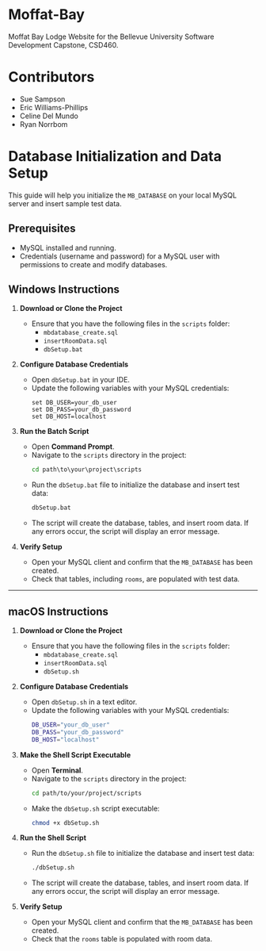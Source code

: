 # Moffat-Bay
Moffat Bay Lodge Website for the Bellevue University Software Development Capstone, CSD460. 

# Contributors

- Sue Sampson
- Eric Williams-Phillips
- Celine Del Mundo
- Ryan Norrbom

# Database Initialization and Data Setup

This guide will help you initialize the `MB_DATABASE` on your local MySQL server and insert sample test data.

## Prerequisites

- MySQL installed and running.
- Credentials (username and password) for a MySQL user with permissions to create and modify databases.

## Windows Instructions

1. **Download or Clone the Project**
   - Ensure that you have the following files in the `scripts` folder:
     - `mbdatabase_create.sql`
     - `insertRoomData.sql`
     - `dbSetup.bat`

2. **Configure Database Credentials**
   - Open `dbSetup.bat` in your IDE.
   - Update the following variables with your MySQL credentials:
     ```batch
     set DB_USER=your_db_user
     set DB_PASS=your_db_password
     set DB_HOST=localhost
     ```

3. **Run the Batch Script**
   - Open **Command Prompt**.
   - Navigate to the `scripts` directory in the project:
     ```cmd
     cd path\to\your\project\scripts
     ```
   - Run the `dbSetup.bat` file to initialize the database and insert test data:
     ```cmd
     dbSetup.bat
     ```
   - The script will create the database, tables, and insert room data. If any errors occur, the script will display an error message.

4. **Verify Setup**
   - Open your MySQL client and confirm that the `MB_DATABASE` has been created.
   - Check that tables, including `rooms`, are populated with test data.

---

## macOS Instructions

1. **Download or Clone the Project**
   - Ensure that you have the following files in the `scripts` folder:
     - `mbdatabase_create.sql`
     - `insertRoomData.sql`
     - `dbSetup.sh`

2. **Configure Database Credentials**
   - Open `dbSetup.sh` in a text editor.
   - Update the following variables with your MySQL credentials:
     ```bash
     DB_USER="your_db_user"
     DB_PASS="your_db_password"
     DB_HOST="localhost"
     ```

3. **Make the Shell Script Executable**
   - Open **Terminal**.
   - Navigate to the `scripts` directory in the project:
     ```bash
     cd path/to/your/project/scripts
     ```
   - Make the `dbSetup.sh` script executable:
     ```bash
     chmod +x dbSetup.sh
     ```

4. **Run the Shell Script**
   - Run the `dbSetup.sh` file to initialize the database and insert test data:
     ```bash
     ./dbSetup.sh
     ```
   - The script will create the database, tables, and insert room data. If any errors occur, the script will display an error message.

5. **Verify Setup**
   - Open your MySQL client and confirm that the `MB_DATABASE` has been created.
   - Check that the `rooms` table is populated with room data.
